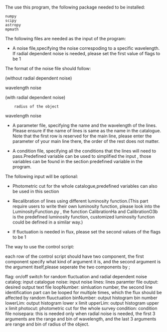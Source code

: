 The use this program, the following package needed to be installed:

	numpy
	scipy
	astropy
	mpmath

The following files are needed as the input of the program:

- A noise file,specifying the noise correspoding to a specific wavelength. If radial dependent noise is needed, please set the first value of flags to be 1

The format of the noise file should follow:

(without radial dependent noise)

wavelength 	       noise

(with radial dependent noise)

		radius of the object

wavelength	       noise


- A parameter file, specifying the name and the wavelength of the lines. Please ensure if the name of lines is same as the name in the catalogue. Note that the first row is reserved for the main line, please enter the parameter of your main line there, the order of the rest does not matter.

- A condition file, specifying all the conditions that the lines will need to pass.Predefined variable can be used to simplified the input , those variables can be found in the section predefined variable in the program. 

The following input will be optional:

- Photometric cut for the whole catalogue,predefined variables can also be used in this section

- Recalibration of lines using different luminosity function.(This part require users to write their own luminosity function, please look into the LuminosityFunction.py , the function CalibrationHa and CalibrationO3b is the predefined luminosity function, customized luminosity function could be defined in a similar way.)

- If fluctuation is needed in flux, please set the second values of the flags to be 1
 
The way to use the control script:

each row of the control script should have two component, the first component specify what kind of argument it is, and the second argument is the argument itself,please seperate the two components by ;

flag: on/off switch for random fluctuation and radial dependent noise
catalog: input catalogue
noise: input noise
lines: lines paramter file
output: desired output text file
loopNumber: simluation number, the second line identification part can be looped for multiple times, which the flux should be affected by random fluuctuation
binNumber: output histogram bin number
lowerLim: output histogram lower x limit
upperLim: output histogram upper x limit
photocut: photometric cut for the whole survey
condition: condition file
noisepara: this is needed only when radial noise is needed, the first 3 arguments are the range and bin of wavelength, and the last 3 arguments are range and bin of radius of the object.



